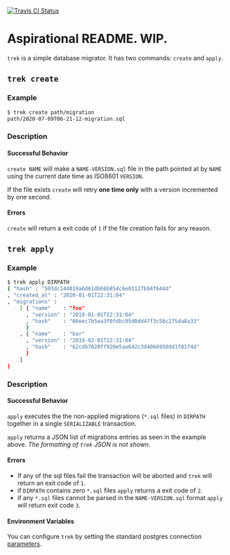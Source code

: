 [![Travis CI Status](https://travis-ci.org/jfischoff/trek.svg?branch=master)](http://travis-ci.org/jfischoff/trek)
# Aspirational README. WIP.

`trek` is a simple database migrator. It has two commands: `create` and `apply`.

## `trek create`

### Example
```bash
$ trek create path/migration
path/2020-07-09T06-21-12-migration.sql
```
### Description

#### Successful Behavior

`create NAME` will make a `NAME-VERSION.sql` file in the path pointed at by `NAME` using the current date time as ISO8601 `VERSION`.

If the file exists `create` will retry **one time only** with a version incremented by one second.

#### Errors

`create` will return a exit code of `1` if the file creation fails for any reason.

## `trek apply`

### Example
```bash
$ trek apply DIRPATH
{ "hash" : "503dc144019a6d61db66b854c6e01127b94f644d"
, "created_at" : "2020-01-01T22:31:04"
, "migrations" :
    [ { "name"    : "foo"
      , "version" : "2019-01-01T22:31:04"
      , "hash"    : "0beec7b5ea3f0fdbc95d0dd47f3c5bc275da8a33"
      }
    , { "name"    : "bar"
      , "version" : "2019-02-01T22:31:04"
      , "hash"    : "62cdb7020ff920e5aa642c3d4066950dd1f01f4d"
      }
    ]
}
```

### Description

#### Successful Behavior

`apply` executes the the non-applied migrations (`*.sql` files) in `DIRPATH` together in a single `SERIALIZABLE` transaction.

`apply` returns a JSON list of migrations entries as seen in the example above. *The formatting of `trek` JSON is not shown*.

#### Errors

- If any of the sql files fail the transaction will be aborted and `trek` will return an exit code of `1`.
- if `DIRPATH` contains zero `*.sql` files `apply` returns a exit code of `2`.
- if any `*.sql` files cannot be parsed in the `NAME-VERSION.sql` format `apply` will return exit code `3`.

#### Environment Variables

You can configure `trek` by setting the standard postgres connection [parameters](https://www.postgresql.org/docs/current/libpq-envars.html).
